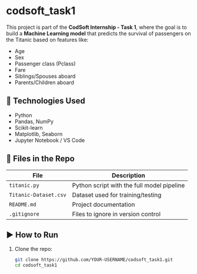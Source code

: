# codsoft_task1

This project is part of the **CodSoft Internship - Task 1**, where the goal is to build a **Machine Learning model** that predicts the survival of passengers on the Titanic based on features like:

- Age
- Sex
- Passenger class (Pclass)
- Fare
- Siblings/Spouses aboard
- Parents/Children aboard

## 🧠 Technologies Used

- Python
- Pandas, NumPy
- Scikit-learn
- Matplotlib, Seaborn
- Jupyter Notebook / VS Code

## 📂 Files in the Repo

| File | Description |
|------|-------------|
| `titanic.py` | Python script with the full model pipeline |
| `Titanic-Dataset.csv` | Dataset used for training/testing |
| `README.md` | Project documentation |
| `.gitignore` | Files to ignore in version control |

## ▶️ How to Run

1. Clone the repo:
   ```bash
   git clone https://github.com/YOUR-USERNAME/codsoft_task1.git
   cd codsoft_task1
